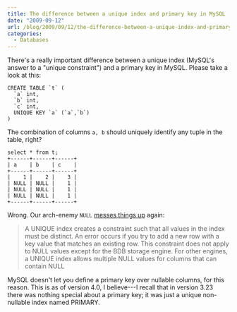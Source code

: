 ```yaml
---
title: The difference between a unique index and primary key in MySQL
date: "2009-09-12"
url: /blog/2009/09/12/the-difference-between-a-unique-index-and-primary-key-in-mysql/
categories:
  - Databases
---
```

There's a really important difference between a unique index (MySQL's answer to a "unique constraint") and a primary key in MySQL. Please take a look at this:

```
CREATE TABLE `t` (
  `a` int,
  `b` int,
  `c` int,
  UNIQUE KEY `a` (`a`,`b`)
)
```

The combination of columns `a, b` should uniquely identify any tuple in the table, right?

```
select * from t;
+------+------+------+
| a    | b    | c    |
+------+------+------+
|    1 |    2 |    3 | 
| NULL | NULL |    1 | 
| NULL | NULL |    1 | 
| NULL | NULL |    1 | 
+------+------+------+
```

Wrong. Our arch-enemy `NULL` [messes things up](http://dev.mysql.com/doc/en/create-index.html) again:

<blockquote cite="http://dev.mysql.com/doc/en/create-index.html">
  <p>
    A UNIQUE index creates a constraint such that all values in the index must be distinct. An error occurs if you try to add a new row with a key value that matches an existing row. This constraint does not apply to NULL values except for the BDB storage engine. For other engines, a UNIQUE index allows multiple NULL values for columns that can contain NULL
  </p>
</blockquote>

MySQL doesn't let you define a primary key over nullable columns, for this reason. This is as of version 4.0, I believe---I recall that in version 3.23 there was nothing special about a primary key; it was just a unique non-nullable index named PRIMARY.


